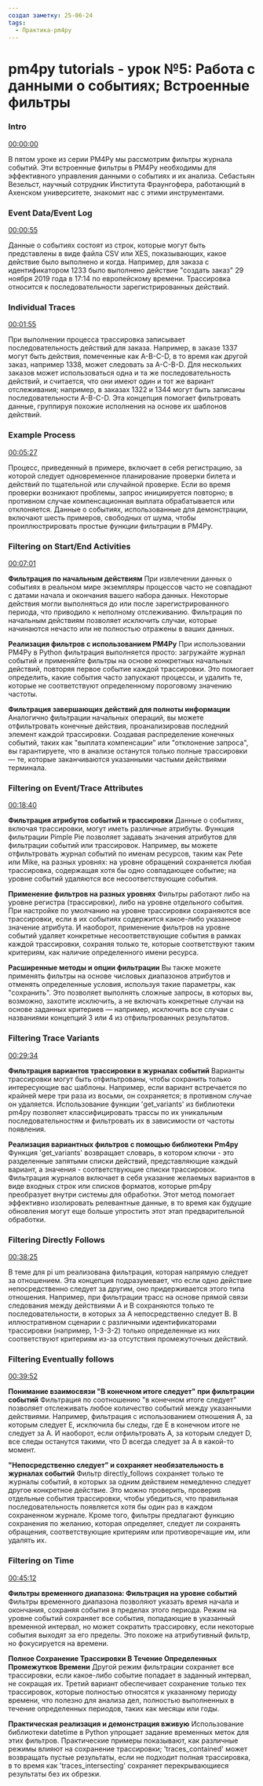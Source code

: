 ```yaml
---
создал заметку: 25-06-24
tags:
  - Практика-pm4py
---
```

# pm4py tutorials - урок №5: Работа с данными о событиях; Встроенные фильтры

### Intro

[00:00:00](http://youtu.be/alkZkhK2mAo?t=0)

В пятом уроке из серии PM4Py мы рассмотрим фильтры журнала событий. Эти встроенные фильтры в PM4Py необходимы для эффективного управления данными о событиях и их анализа. Себастьян Везельст, научный сотрудник Института Фраунгофера, работающий в Ахенском университете, знакомит нас с этими инструментами.

### Event Data/Event Log

[00:00:55](http://youtu.be/alkZkhK2mAo?t=55)

Данные о событиях состоят из строк, которые могут быть представлены в виде файла CSV или XES, показывающих, какое действие было выполнено и когда. Например, для заказа с идентификатором 1233 было выполнено действие "создать заказ" 29 ноября 2019 года в 17:14 по европейскому времени. Трассировка относится к последовательности зарегистрированных действий.

### Individual Traces

[00:01:55](http://youtu.be/alkZkhK2mAo?t=115)

При выполнении процесса трассировка записывает последовательность действий для заказа. Например, в заказе 1337 могут быть действия, помеченные как A-B-C-D, в то время как другой заказ, например 1338, может следовать за A-C-B-D. Для нескольких заказов может использоваться одна и та же последовательность действий, и считается, что они имеют один и тот же вариант отслеживания; например, в заказах 1322 и 1344 могут быть записаны последовательности A-B-C-D. Эта концепция помогает фильтровать данные, группируя похожие исполнения на основе их шаблонов действий.

### Example Process

[00:05:27](http://youtu.be/alkZkhK2mAo?t=327)

Процесс, приведенный в примере, включает в себя регистрацию, за которой следует одновременное планирование проверки билета и действий по тщательной или случайной проверке. Если во время проверки возникают проблемы, запрос инициируется повторно; в противном случае компенсационная выплата обрабатывается или отклоняется. Данные о событиях, использованные для демонстрации, включают шесть примеров, свободных от шума, чтобы проиллюстрировать простые функции фильтрации в PM4Py.

### Filtering on Start/End Activities

[00:07:01](http://youtu.be/alkZkhK2mAo?t=421)

**Фильтрация по начальным действиям** При извлечении данных о событиях в реальном мире экземпляры процессов часто не совпадают с датами начала и окончания вашего набора данных. Некоторые действия могли выполняться до или после зарегистрированного периода, что приводило к неполному отслеживанию. Фильтрация по начальным действиям позволяет исключить случаи, которые начинаются нечасто или не полностью отражены в ваших данных.

**Реализация фильтров с использованием PM4Py** При использовании PM4Py в Python фильтрация выполняется просто: загружайте журнал событий и применяйте фильтры на основе конкретных начальных действий, повторяя первое событие каждой трассировки. Это помогает определить, какие события часто запускают процессы, и удалить те, которые не соответствуют определенному пороговому значению частоты.

**Фильтрация завершающих действий для полноты информации** Аналогично фильтрации начальных операций, вы можете отфильтровать конечные действия, проанализировав последний элемент каждой трассировки. Создавая распределение конечных событий, таких как "выплата компенсации" или "отклонение запроса", вы гарантируете, что в анализе останутся только полные трассировки — те, которые заканчиваются указанными частыми действиями терминала.

### Filtering on Event/Trace Attributes

[00:18:40](http://youtu.be/alkZkhK2mAo?t=1120)

**Фильтрация атрибутов событий и трассировки** Данные о событиях, включая трассировки, могут иметь различные атрибуты. Функция фильтрации Pimple Pie позволяет задавать значения атрибутов для фильтрации событий или трассировок. Например, вы можете отфильтровать журнал событий по именам ресурсов, таким как Pete или Mike, на разных уровнях: на уровне обращений сохраняется любая трассировка, содержащая хотя бы одно совпадающее событие; на уровне событий удаляются все несоответствующие события.

**Применение фильтров на разных уровнях** Фильтры работают либо на уровне регистра (трассировки), либо на уровне отдельного события. При настройке по умолчанию на уровне трассировки сохраняются все трассировки, если в их событиях содержится какое-либо указанное значение атрибута. И наоборот, применение фильтров на уровне событий удаляет конкретные несоответствующие события в рамках каждой трассировки, сохраняя только те, которые соответствуют таким критериям, как наличие определенного имени ресурса.

**Расширенные методы и опции фильтрации** Вы также можете применять фильтры на основе числовых диапазонов атрибутов и отменять определенные условия, используя такие параметры, как "сохранить". Это позволяет выполнять сложные запросы, в которых вы, возможно, захотите исключить, а не включать конкретные случаи на основе заданных критериев — например, исключить все случаи с названиями концепций 3 или 4 из отфильтрованных результатов.

### Filtering Trace Variants

[00:29:34](http://youtu.be/alkZkhK2mAo?t=1774)

**Фильтрация вариантов трассировки в журналах событий** Варианты трассировки могут быть отфильтрованы, чтобы сохранить только интересующие вас шаблоны. Например, если вариант встречается по крайней мере три раза из восьми, он сохраняется; в противном случае он удаляется. Использование функции 'get_variants' из библиотеки pm4py позволяет классифицировать трассы по их уникальным последовательностям и фильтровать их в зависимости от частоты появления.

**Реализация вариантных фильтров с помощью библиотеки Pm4py** Функция 'get_variants' возвращает словарь, в котором ключи - это разделенные запятыми списки действий, представляющие каждый вариант, а значения - соответствующие списки трассировок. Фильтрация журналов включает в себя указание желаемых вариантов в виде входных строк или списков форматов, которые pm4py преобразует внутри системы для обработки. Этот метод помогает эффективно изолировать релевантные данные, в то время как будущие обновления могут еще больше упростить этот этап предварительной обработки.

### Filtering Directly Follows

[00:38:25](http://youtu.be/alkZkhK2mAo?t=2305)

В теме для pi um реализована фильтрация, которая напрямую следует за отношением. Эта концепция подразумевает, что если одно действие непосредственно следует за другим, оно придерживается этого типа отношения. Например, при фильтрации трасс на основе прямой связи следования между действиями A и B сохраняются только те последовательности, в которых за A непосредственно следует B. В иллюстративном сценарии с различными идентификаторами трассировки (например, 1-3-3-2) только определенные из них соответствуют критериям из-за отсутствия промежуточных действий.

### Filtering Eventually follows

[00:39:52](http://youtu.be/alkZkhK2mAo?t=2392)

**Понимание взаимосвязи "В конечном итоге следует" при фильтрации событий** Фильтрация по соотношению "в конечном итоге следует" позволяет отслеживать любое количество событий между указанными действиями. Например, фильтрация с использованием отношения A, за которым следует E, исключила бы следы, где E в конечном итоге не следует за A. И наоборот, если отфильтровать A, за которым следует D, все следы останутся такими, что D всегда следует за A в какой-то момент.

**"Непосредственно следует" и сохраняет необязательность в журналах событий** Фильтр directly_follows сохраняет только те журналы событий, в которых за одним действием немедленно следует другое конкретное действие. Это можно проверить, проверив отдельные события трассировки, чтобы убедиться, что правильная последовательность появляется хотя бы один раз в каждом сохраненном журнале. Кроме того, фильтры предлагают функцию сохранения по желанию, которая определяет, следует ли сохранять обращения, соответствующие критериям или противоречащие им, или удалять их.

### Filtering on Time

[00:45:12](http://youtu.be/alkZkhK2mAo?t=2712)

**Фильтры временного диапазона: Фильтрация на уровне событий** Фильтры временного диапазона позволяют указать время начала и окончания, сохраняя события в пределах этого периода. Режим на уровне событий сохраняет все события, попадающие в указанный временной интервал, но может сократить трассировку, если некоторые события выходят за его пределы. Это похоже на атрибутивный фильтр, но фокусируется на времени.

**Полное Сохранение Трассировки В Течение Определенных Промежутков Времени** Другой режим фильтрации сохраняет все трассировки, если какое-либо событие попадает в заданный интервал, не сокращая их. Третий вариант обеспечивает сохранение только тех трассировок, которые полностью относятся к указанному периоду времени, что полезно для анализа дел, полностью выполненных в течение определенных периодов, таких как месяцы или годы.

**Практическая реализация и демонстрация вживую** Использование библиотеки datetime в Python упрощает задание временных меток для этих фильтров. Практические примеры показывают, как различные режимы влияют на сохранение трассировки; 'traces_contained' может возвращать пустые результаты, если не подходит полная трассировка, в то время как 'traces_intersecting' сохраняет перекрывающиеся результаты без их обрезки.